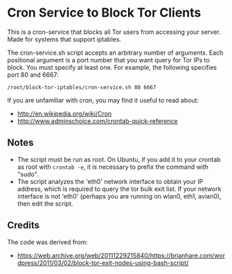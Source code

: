 
# Cron Service to Block Tor Clients

This is a cron-service that blocks all Tor users from accessing your server. Made for systems that support iptables.

The cron-service.sh script accepts an arbitrary number of arguments. Each positional argument is a port number that you want query for Tor IPs to block. You must specify at least one. For example, the following specifies port 80 and 6667:

    /root/block-tor-iptables/cron-service.sh 80 6667

If you are unfamiliar with cron, you may find it useful to read about:
*   http://en.wikipedia.org/wiki/Cron
*   http://www.adminschoice.com/crontab-quick-reference

## Notes
*   The script must be run as root. On Ubuntu, if you add it to your crontab as root with ``crontab -e``, it is necessary to prefix the command with "sudo".
*   The script analyzes the 'eth0' network interface to obtain your IP address, which is required to query the tor bulk exit list. If your network interface is not 'eth0' (perhaps you are running on wlan0, eth1, avian0), then edit the script.

## Credits
The code was derived from:  
*   https://web.archive.org/web/20111229215840/https://brianhare.com/wordpress/2011/03/02/block-tor-exit-nodes-using-bash-script/
